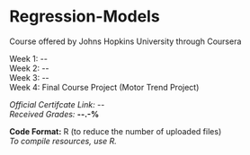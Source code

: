 # Regression-Models
Course offered by Johns Hopkins University through Coursera


Week 1: --  
Week 2: --  
Week 3: --  
Week 4: Final Course Project (Motor Trend Project)   


*Official Certifcate Link:* --    
*Received Grades:* **--.-%**  

**Code Format:** R (to reduce the number of uploaded files)  
*To compile resources, use R.*  
